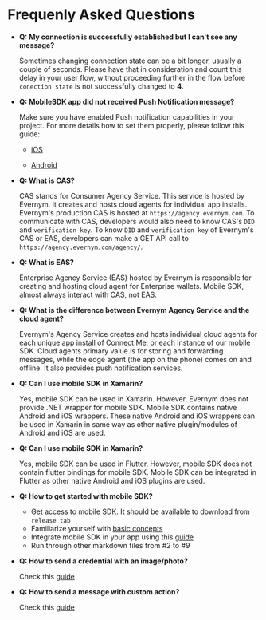 # Frequenly Asked Questions

- **Q: My connection is successfully established but I can't see any message?**

    Sometimes changing connection state can be a bit longer, usually a couple of seconds. Please have that in consideration and count this delay in your user flow, without proceeding further in the flow before `conection state` is not successfully changed to **4**.

- **Q: MobileSDK app did not received Push Notification message?**

    Make sure you have enabled Push notification capabilities in your project. 
    For more details how to set them properly, please follow this guide: 
    
    - [iOS](https://developer.apple.com/library/archive/documentation/Miscellaneous/Reference/EntitlementKeyReference/Chapters/EnablingLocalAndPushNotifications.html)
    
    -  [Android](https://developers.google.com/web/ilt/pwa/introduction-to-push-notifications)

- **Q: What is CAS?**

     CAS stands for Consumer Agency Service. This service is hosted by Evernym. It creates and hosts cloud agents for individual app installs. Evernym's production CAS is hosted at `https://agency.evernym.com`. To communicate with CAS, developers would also need to know CAS's `DID` and `verification key`. To know `DID` and `verification key` of Evernym's CAS or EAS, developers can make a GET API call to `https://agency.evernym.com/agency/`.

- **Q: What is EAS?**

     Enterprise Agency Service (EAS) hosted by Evernym is responsible for creating and hosting cloud agent for Enterprise wallets. Mobile SDK, almost always interact with CAS, not EAS.

- **Q: What is the difference between Evernym Agency Service and the cloud agent?**

     Evernym's Agency Service creates and hosts individual cloud agents for each unique app install of Connect.Me, or each instance of our mobile SDK.
     Cloud agents primary value is for storing and forwarding messages, while the edge agent (the app on the phone) comes on and offline. It also provides push notification services.

- **Q: Can I use mobile SDK in Xamarin?**

     Yes, mobile SDK can be used in Xamarin. However, Evernym does not provide .NET wrapper for mobile SDK. Mobile SDK contains native Android and iOS wrappers. These native Android and iOS wrappers can be used in Xamarin in same way as other native plugin/modules of Android and iOS are used.

- **Q: Can I use mobile SDK in Xamarin?**

     Yes, mobile SDK can be used in Flutter. However, mobile SDK does not contain flutter bindings for mobile SDK. Mobile SDK can be integrated in Flutter as other native Android and iOS plugins are used.

- **Q: How to get started with mobile SDK?**

    - Get access to mobile SDK. It should be available to download from `release tab`
    - Familiarize yourself with [basic concepts](./0.Base%20Concepts.md)
    - Integrate mobile SDK in your app using this [guide](./1.ProjectSetup.md)
    - Run through other markdown files from #2 to #9

- **Q: How to send a credential with an image/photo?**

    Check this [guide](./9.CredentialsWithAttachments.md)

- **Q: How to send a message with custom action?**

    Check this [guide](./6.StructuredMessages.md)
